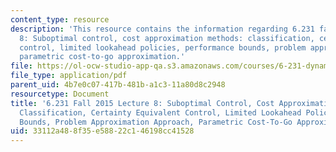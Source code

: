 ```yaml
---
content_type: resource
description: 'This resource contains the information regarding 6.231 fall 2015 lecture
  8: Suboptimal control, cost approximation methods: classification, certainty equivalent
  control, limited lookahead policies, performance bounds, problem approximation approach,
  parametric cost-to-go approximation.'
file: https://ol-ocw-studio-app-qa.s3.amazonaws.com/courses/6-231-dynamic-programming-and-stochastic-control-fall-2015/33112a488f35e58822c146198cc41528_MIT6_231F15_Lec8.pdf
file_type: application/pdf
parent_uid: 4b7e0c07-417b-481b-a1c3-11a80d8c2948
resourcetype: Document
title: '6.231 Fall 2015 Lecture 8: Suboptimal Control, Cost Approximation Methods:
  Classification, Certainty Equivalent Control, Limited Lookahead Policies, Performance
  Bounds, Problem Approximation Approach, Parametric Cost-To-Go Approximation'
uid: 33112a48-8f35-e588-22c1-46198cc41528
---
```

